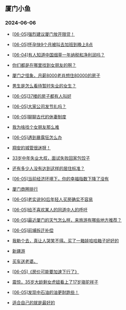 ## 厦门小鱼 
### 2024-06-06

+ [[06-05]强烈建议厦门放开限贷！](http://bbs.xmfish.com/read-htm-tid-18200607.html)

+ [[06-05]怀孕快9个月被叫去加班到晚上8点](http://bbs.xmfish.com/read-htm-tid-18200497.html)

+ [[06-04]有人知道中国烟草一年纳税和净利润吗？](http://bbs.xmfish.com/read-htm-tid-18200477.html)

+ [你们都是在哪里找到女朋友的啊？](http://bbs.xmfish.com/read-htm-tid-18200465.html)

+ [厦门之怪象，月薪8000老肖想住80000的房子](http://bbs.xmfish.com/read-htm-tid-18200560.html)

+ [男生是怎么看待暂时失业的女生？](http://bbs.xmfish.com/read-htm-tid-18200605.html)

+ [[06-05]37楼的房子都有人叫好](http://bbs.xmfish.com/read-htm-tid-18200741.html)

+ [[06-05]大家公司发节礼吗？](http://bbs.xmfish.com/read-htm-tid-18200611.html)

+ [[06-05]聊聊古代的休妻制度](http://bbs.xmfish.com/read-htm-tid-18200506.html)

+ [我为啥找个女朋友那么难](http://bbs.xmfish.com/read-htm-tid-18200466.html)

+ [[06-05]遇到暴露狂怎么办](http://bbs.xmfish.com/read-htm-tid-18200845.html)

+ [翔安的城管很迷呀！](http://bbs.xmfish.com/read-htm-tid-18200620.html)

+ [33岁中年失业大叔，面试失败回家包饺子](http://bbs.xmfish.com/read-htm-tid-18200868.html)

+ [还有多少人没有达到这样的居住标准？](http://bbs.xmfish.com/read-htm-tid-18200703.html)

+ [[06-05]当前经济环境下，你的幸福指数下降了没有](http://bbs.xmfish.com/read-htm-tid-18200514.html)

+ [厦门商圈排行](http://bbs.xmfish.com/read-htm-tid-18200718.html)

+ [[06-05]老实说90后年轻人买房确实不容易](http://bbs.xmfish.com/read-htm-tid-18200909.html)

+ [[06-05]给不喜欢某人的同道中人的呼吁](http://bbs.xmfish.com/read-htm-tid-18200809.html)

+ [[06-05]最近厦门的天气怎么样，来旅游有哪些地方推荐？](http://bbs.xmfish.com/read-htm-tid-18200646.html)

+ [[06-05]前埔拆迁补偿](http://bbs.xmfish.com/read-htm-tid-18200834.html)

+ [我勒个去，真让人哭笑不得。买了一箱娃哈哈箱子好好的](http://bbs.xmfish.com/read-htm-tid-18200890.html)

+ [新疆游](http://bbs.xmfish.com/read-htm-tid-18200789.html)

+ [买车送老婆。](http://bbs.xmfish.com/read-htm-tid-18200948.html)

+ [[06-05]《房价可能要加速下行了》](http://bbs.xmfish.com/read-htm-tid-18200969.html)

+ [震惊，35岁大龄剩女虎妞看上了17岁骆驼祥子](http://bbs.xmfish.com/read-htm-tid-18200865.html)

+ [[06-05]发现中石油的油更耐跑些！](http://bbs.xmfish.com/read-htm-tid-18200932.html)

+ [适合自己的就是最好的](http://bbs.xmfish.com/read-htm-tid-18200943.html)

